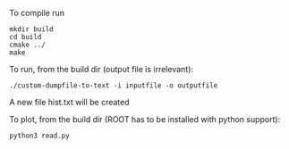 To compile run

```
mkdir build
cd build
cmake ../
make
```

To run, from the build dir (output file is irrelevant):
```
./custom-dumpfile-to-text -i inputfile -o outputfile
```

A new file hist.txt will be created

To plot, from the build dir (ROOT has to be installed with python support):
```
python3 read.py
```

